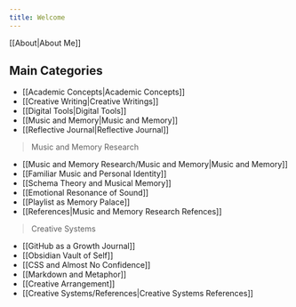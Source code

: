 ```yaml
---
title: Welcome
---
```


[[About|About Me]]
## Main Categories

- [[Academic Concepts|Academic Concepts]]
- [[Creative Writing|Creative Writings]]
- [[Digital Tools|Digital Tools]]
- [[Music and Memory|Music and Memory]]
- [[Reflective Journal|Reflective Journal]]
> Music and Memory Research
- [[Music and Memory Research/Music and Memory|Music and Memory]]
- [[Familiar Music and Personal Identity]]
- [[Schema Theory and Musical Memory]]
- [[Emotional Resonance of Sound]]
- [[Playlist as Memory Palace]]
- [[References|Music and Memory Research Refences]]
> Creative Systems
- [[GitHub as a Growth Journal]]
- [[Obsidian Vault of Self]]
- [[CSS and Almost No Confidence]]
- [[Markdown and Metaphor]]
- [[Creative Arrangement]]
- [[Creative Systems/References|Creative Systems References]]
